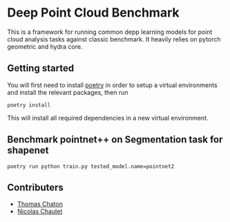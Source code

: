 # Deep Point Cloud Benchmark
This is a framework for running common depp learning models for point cloud analysis tasks against classic benchmark. It heavily relies on pytorch geometric and hydra core.

## Getting started
You will first need to install [poetry](https://poetry.eustace.io/) in order to setup a virtual environments and install the relevant packages, then run
```
poetry install
```
This will install all required dependencies in a new virtual environment.

## Benchmark pointnet++ on Segmentation task for shapenet
```
poetry run python train.py tested_model.name=pointnet2
```

## Contributers
- [Thomas Chaton](https://github.com/tchaton)
- [Nicolas Chaulet](https://github.com/nicolas-chaulet)

